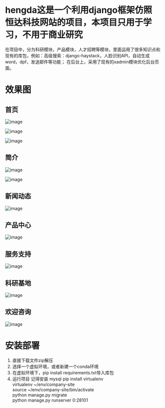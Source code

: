 # hengda这是一个利用django框架仿照恒达科技网站的项目，本项目只用于学习，不用于商业研究
在项目中，分为科研模块，产品模块，人才招聘等模块，里面运用了很多知识点和现有的库包，例如：高级搜索：django-haystack，人脸识别API，自动生成word，dpf，发送邮件等功能；
在后台上，采用了现有的xadmin模块优化后台页面。

# 效果图
## 首页
![image](https://user-images.githubusercontent.com/49242954/132969579-0f12bb05-0993-4c72-bba3-3370733a56b0.png)

![image](https://user-images.githubusercontent.com/49242954/132969600-ac3b81b2-3f28-4241-9eec-2aa41591e4a2.png)

![image](https://user-images.githubusercontent.com/49242954/132969603-a2b338d8-5502-4a98-9bb3-382f9ef727f3.png)

## 简介
![image](https://user-images.githubusercontent.com/49242954/132969610-5c9f1bec-ba8e-4994-8a7f-8fc79fd0f3b4.png)

![image](https://user-images.githubusercontent.com/49242954/132969611-45d8e6fd-f8ff-45c9-ba7c-0d733bd2e761.png)

## 新闻动态
![image](https://user-images.githubusercontent.com/49242954/132969617-60deaf6c-6289-4fe1-9468-49dc0013afcb.png)

## 产品中心
![image](https://user-images.githubusercontent.com/49242954/132969625-688f2411-3e0a-4e86-a1c7-15f43f81a4ab.png)

## 服务支持
![image](https://user-images.githubusercontent.com/49242954/132969632-900c6c7c-2c79-449e-8e59-af376e062a61.png)

## 科研基地
![image](https://user-images.githubusercontent.com/49242954/132969642-720b0ddd-8f48-4b33-a516-9b9a97cb30da.png)

## 欢迎咨询
![image](https://user-images.githubusercontent.com/49242954/132969649-172715a5-5723-4053-9e44-dbce0fd26bcf.png)


# 安装部署
1. 直接下载文件zip解压
2. 选择一个虚拟环境，或者新建一个conda环境
3. 在虚拟环境下，pip install requirements.txt导入库包
4. 运行项目
记得安装 mysql 
pip install virtualenv  
virtualenv ~/env/company-site  
source ~/env/company-site/bin/activate  
python manage.py migrate  
python manage.py runserver 0:28101  

